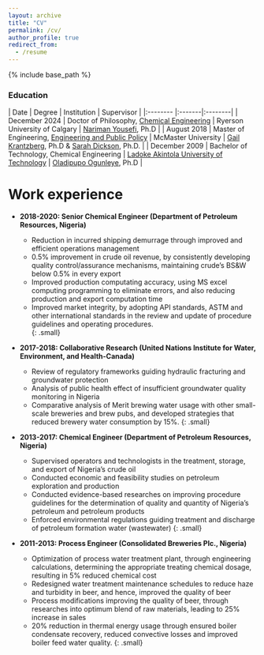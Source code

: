 ```yaml
---
layout: archive
title: "CV"
permalink: /cv/
author_profile: true
redirect_from:
  - /resume
---
```


{% include base_path %}

### Education

| Date              | Degree | Institution | Supervisor |
|:--------          |:-------|:--------|
| December 2024        | Doctor of Philosophy, [Chemical Engineering](https://www.ryerson.ca/chemical/)   | Ryerson University of Calgary   | [Nariman Yousefi](https://www.ryerson.ca/chemical/people/faculty/nariman-yousefi/), Ph.D |
| August 2018        | Master of Engineering, [Engineering and Public Policy](https://www.eng.mcmaster.ca/sept/programs/degree-options/mepp/engineering-and-public-policy)                   | McMaster University      | [Gail Krantzberg](https://www.eng.mcmaster.ca/people/faculty/gail-krantzberg), Ph.D & [Sarah Dickson](https://www.eng.mcmaster.ca/civil/people/faculty/sarah-dickson), Ph.D. |
| December 2009     | Bachelor of Technology, Chemical Engineering               | [Ladoke Akintola University of Technology](https://lautech.edu.ng/)      | [Oladipupo Ogunleye](https://scholar.google.com.au/citations?user=cW-C47gAAAAJ&hl=en), Ph.D |

Work experience
======
* **2018-2020: Senior Chemical Engineer (Department of Petroleum Resources, Nigeria)**
  * Reduction in incurred shipping demurrage through improved and efficient operations management
  * 0.5% improvement in crude oil revenue, by consistently developing quality control/assurance mechanisms, maintaining crude’s BS&W below 0.5% in every export
  * Improved production computating accuracy, using MS excel computing programming to eliminate errors, and also reducing production and export computation time
  * Improved market integrity, by adopting API standards, ASTM and other international standards in the review and update of procedure guidelines and operating procedures.  
  {: .small}


* **2017-2018: Collaborative Research (United Nations Institute for Water, Environment, and Health-Canada)**
  * Review of regulatory frameworks guiding hydraulic fracturing and groundwater protection
  * Analysis of public health effect of insufficient groundwater quality monitoring in Nigeria
  * Comparative analysis of Merit brewing water usage with other small-scale breweries and brew pubs, and developed strategies that reduced brewery water consumption by 15%.
  {: .small}
  
  
* **2013-2017: Chemical Engineer (Department of Petroleum Resources, Nigeria)**
  * Supervised operators and technologists in the treatment, storage, and export of Nigeria’s crude oil
  * Conducted economic and feasibility studies on petroleum exploration and production
  * Conducted evidence-based researches on improving procedure guidelines for the determination of quality and quantity of Nigeria’s petroleum and petroleum products
  * Enforced environmental regulations guiding treatment and discharge of petroleum formation water (wastewater)
  {: .small}
  
  
* **2011-2013: Process Engineer (Consolidated Breweries Plc., Nigeria)**
  * Optimization of process water treatment plant, through engineering calculations, determining the appropriate treating chemical dosage, resulting in 5% reduced chemical cost 
  * Redesigned water treatment maintenance schedules to reduce haze and turbidity in beer, and hence, improved the quality of beer
  * Process modifications improving the quality of beer, through researches into optimum blend of raw materials, leading to 25% increase in sales
  * 20% reduction in thermal energy usage through ensured boiler condensate recovery, reduced convective losses and improved boiler feed water quality. 
  {: .small}
